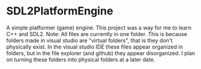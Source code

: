 # SDL2PlatformEngine
A simple platformer (game) engine. This project was a way for me to learn C++ and SDL2.
Note: All files are currently in one folder. This is because folders made in visual studio are "virtual folders", that is they don't physically exist. In the visual studio IDE these files appear organized in folders, but in the file explorer (and github) they appear disorganized. I plan on turning these folders into physical folders at a later date.
